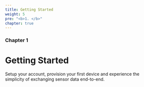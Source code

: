 ```yaml
---
title: Getting Started
weight: 5
pre: "<b>1. </b>"
chapter: true
---
```


### Chapter 1

# Getting Started

Setup your account, provision your first device and experience the simplicity of exchanging sensor data end-to-end.

